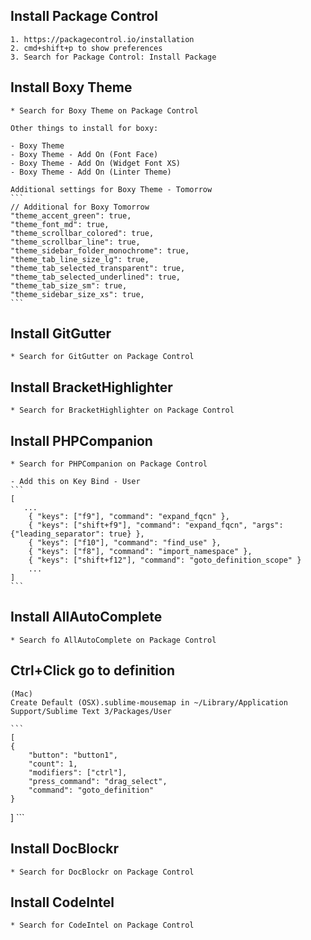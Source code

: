 ## Install Package Control
	1. https://packagecontrol.io/installation
	2. cmd+shift+p to show preferences
	3. Search for Package Control: Install Package
## Install Boxy Theme
	* Search for Boxy Theme on Package Control

	Other things to install for boxy:

	- Boxy Theme
	- Boxy Theme - Add On (Font Face)
	- Boxy Theme - Add On (Widget Font XS)
	- Boxy Theme - Add On (Linter Theme)

	Additional settings for Boxy Theme - Tomorrow
	```
	// Additional for Boxy Tomorrow
	"theme_accent_green": true,
	"theme_font_md": true,
	"theme_scrollbar_colored": true,
	"theme_scrollbar_line": true,
	"theme_sidebar_folder_monochrome": true,
	"theme_tab_line_size_lg": true,
	"theme_tab_selected_transparent": true,
	"theme_tab_selected_underlined": true,
	"theme_tab_size_sm": true,
	"theme_sidebar_size_xs": true,
	```
## Install GitGutter
	* Search for GitGutter on Package Control
## Install BracketHighlighter
	* Search for BracketHighlighter on Package Control
## Install PHPCompanion
	* Search for PHPCompanion on Package Control

	- Add this on Key Bind - User
	```
	[
       ...
        { "keys": ["f9"], "command": "expand_fqcn" },
        { "keys": ["shift+f9"], "command": "expand_fqcn", "args": {"leading_separator": true} },
        { "keys": ["f10"], "command": "find_use" },
        { "keys": ["f8"], "command": "import_namespace" },
        { "keys": ["shift+f12"], "command": "goto_definition_scope" }
        ...
	]
	```
## Install AllAutoComplete
	* Search fo AllAutoComplete on Package Control
## Ctrl+Click go to definition
	(Mac)
	Create Default (OSX).sublime-mousemap in ~/Library/Application Support/Sublime Text 3/Packages/User

	```
	[
    {
        "button": "button1", 
        "count": 1, 
        "modifiers": ["ctrl"],
        "press_command": "drag_select",
        "command": "goto_definition"
    }
]	```
## Install DocBlockr
	* Search for DocBlockr on Package Control
## Install CodeIntel
	* Search for CodeIntel on Package Control
